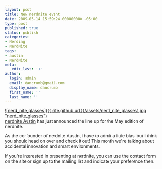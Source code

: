 ```yaml
---
layout: post
title: New nerdnite event
date: 2009-05-14 15:59:24.000000000 -05:00
type: post
published: true
status: publish
categories:
- Nerding
- NerdNite
tags:
- austin
- NerdNite
meta:
  _edit_last: '1'
author:
  login: admin
  email: dancrumb@gmail.com
  display_name: dancrumb
  first_name: ''
  last_name: ''
---
```

[![nerd_nite_glasses]({{ site.github.url }}/assets/nerd_nite_glasses1.jpg "nerd_nite_glasses")](http://danrumney.com/wp-content/uploads/2009/05/nerd_nite_glasses1.jpg)  
[nerdnite Austin](http://austin.nerdnite.com/) has just announced the line up for the May edition of nerdnite.

As the co-founder of nerdnite Austin, I have to admit a little bias, but I think you should head on over and check it out! This month we're talking about accidental innovation and smart environments.

If you're interested in presenting at nerdnite, you can use the contact form on the site or sign up to the mailing list and indicate your preference then.
